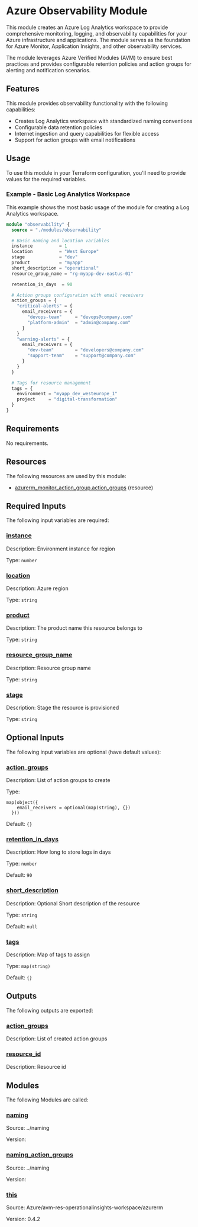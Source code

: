 <!-- BEGIN_TF_DOCS -->
<!-- Code generated by terraform-docs. DO NOT EDIT. -->
# Azure Observability Module

This module creates an Azure Log Analytics workspace to provide comprehensive monitoring, logging, and observability capabilities for your Azure infrastructure and applications.
The module serves as the foundation for Azure Monitor, Application Insights, and other observability services.

The module leverages Azure Verified Modules (AVM) to ensure best practices and provides configurable retention policies and action groups for alerting and notification scenarios.

## Features

This module provides observability functionality with the following capabilities:

- Creates Log Analytics workspace with standardized naming conventions
- Configurable data retention policies
- Internet ingestion and query capabilities for flexible access
- Support for action groups with email notifications

## Usage

To use this module in your Terraform configuration, you'll need to provide values for the required variables.

### Example - Basic Log Analytics Workspace

This example shows the most basic usage of the module for creating a Log Analytics workspace.
```terraform
module "observability" {
  source = "./modules/observability"

  # Basic naming and location variables
  instance          = 1
  location          = "West Europe"
  stage             = "dev"
  product           = "myapp"
  short_description = "operational"
  resource_group_name = "rg-myapp-dev-eastus-01"

  retention_in_days  = 90

  # Action groups configuration with email receivers
  action_groups = {
    "critical-alerts" = {
      email_receivers = {
        "devops-team"     = "devops@company.com"
        "platform-admin"  = "admin@company.com"
      }
    }
    "warning-alerts" = {
      email_receivers = {
        "dev-team"        = "developers@company.com"
        "support-team"    = "support@company.com"
      }
    }
  }

  # Tags for resource management
  tags = {
    environment = "myapp_dev_westeurope_1"
    project     = "digital-transformation"
  }
}
```

<!-- markdownlint-disable MD033 -->
## Requirements

No requirements.

## Resources

The following resources are used by this module:

- [azurerm_monitor_action_group.action_groups](https://registry.terraform.io/providers/hashicorp/azurerm/latest/docs/resources/monitor_action_group) (resource)

<!-- markdownlint-disable MD013 -->
## Required Inputs

The following input variables are required:

### <a name="input_instance"></a> [instance](#input\_instance)

Description: Environment instance for region

Type: `number`

### <a name="input_location"></a> [location](#input\_location)

Description: Azure region

Type: `string`

### <a name="input_product"></a> [product](#input\_product)

Description: The product name this resource belongs to

Type: `string`

### <a name="input_resource_group_name"></a> [resource\_group\_name](#input\_resource\_group\_name)

Description: Resource group name

Type: `string`

### <a name="input_stage"></a> [stage](#input\_stage)

Description: Stage the resource is provisioned

Type: `string`

## Optional Inputs

The following input variables are optional (have default values):

### <a name="input_action_groups"></a> [action\_groups](#input\_action\_groups)

Description: List of action groups to create

Type:

```hcl
map(object({
    email_receivers = optional(map(string), {})
  }))
```

Default: `{}`

### <a name="input_retention_in_days"></a> [retention\_in\_days](#input\_retention\_in\_days)

Description: How long to store logs in days

Type: `number`

Default: `90`

### <a name="input_short_description"></a> [short\_description](#input\_short\_description)

Description: Optional Short description of the resource

Type: `string`

Default: `null`

### <a name="input_tags"></a> [tags](#input\_tags)

Description: Map of tags to assign

Type: `map(string)`

Default: `{}`

## Outputs

The following outputs are exported:

### <a name="output_action_groups"></a> [action\_groups](#output\_action\_groups)

Description: List of created action groups

### <a name="output_resource_id"></a> [resource\_id](#output\_resource\_id)

Description: Resource id

## Modules

The following Modules are called:

### <a name="module_naming"></a> [naming](#module\_naming)

Source: ../naming

Version:

### <a name="module_naming_action_groups"></a> [naming\_action\_groups](#module\_naming\_action\_groups)

Source: ../naming

Version:

### <a name="module_this"></a> [this](#module\_this)

Source: Azure/avm-res-operationalinsights-workspace/azurerm

Version: 0.4.2

<!-- END_TF_DOCS -->